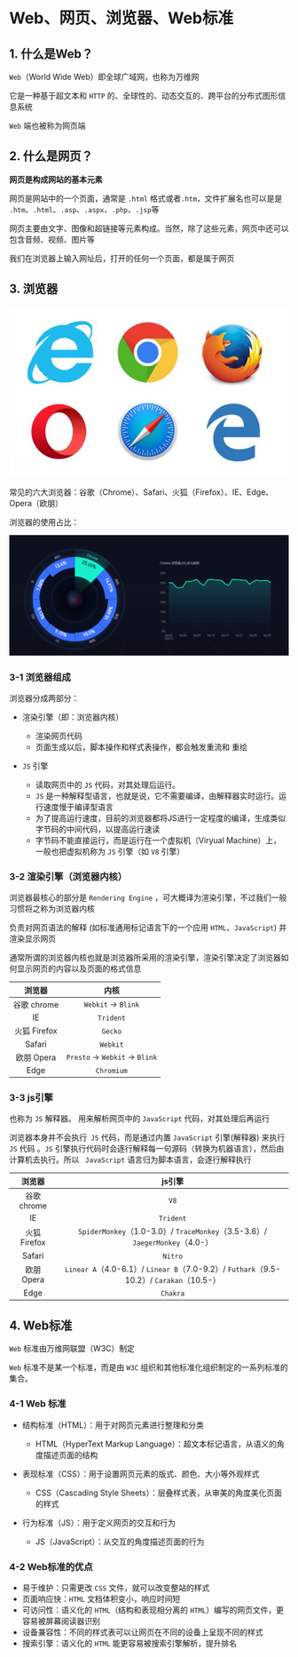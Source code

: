 # Web、网页、浏览器、Web标准



## 1. 什么是Web？

`Web`（World Wide Web）即全球广域网，也称为万维网

它是一种基于超文本和 `HTTP` 的、全球性的、动态交互的、跨平台的分布式图形信息系统

`Web` 端也被称为网页端



## 2. 什么是网页？

**网页是构成网站的基本元素**

网页是网站中的一个页面，通常是 `.html` 格式或者`.htm`，文件扩展名也可以是是 `.htm`、`.html`、`.asp`、`.aspx`、`.php`、`.jsp`等

网页主要由文字、图像和超链接等元素构成。当然，除了这些元素，网页中还可以包含音频、视频、图片等

我们在浏览器上输入网址后，打开的任何一个页面，都是属于网页



## 3. 浏览器

![](https://raw.githubusercontent.com/xiaofeilalala/DocsPics/main/imgs/20210521203742.png)

常见的六大浏览器：谷歌（Chrome）、Safari、火狐（Firefox）、IE、Edge、Opera（欧朋）

浏览器的使用占比：

![](https://raw.githubusercontent.com/xiaofeilalala/DocsPics/main/imgs/20210521214053.png)



### 3-1 浏览器组成

浏览器分成两部分：

- 渲染引擎（即：浏览器内核）
  - 渲染网页代码
  - 页面生成以后，脚本操作和样式表操作，都会触发重流和 重绘

- `JS` 引擎
  - 读取网页中的 `JS` 代码，对其处理后运行。
  - `JS` 是一种解释型语言，也就是说，它不需要编译，由解释器实时运行。运行速度慢于编译型语言
  - 为了提高运行速度，目前的浏览器都将JS进行一定程度的编译，生成类似字节码的中间代码，以提高运行速读
  - 字节码不能直接运行，而是运行在一个虚拟机（Viryual Machine）上，一般也把虚拟机称为 `JS` 引擎（如 `V8` 引擎）



### 3-2 渲染引擎（浏览器内核）

浏览器最核心的部分是 `Rendering Engine` ，可大概译为渲染引擎，不过我们一般习惯将之称为浏览器内核

负责对网页语法的解释 (如标准通用标记语言下的一个应用 `HTML`、`JavaScript`) 并渲染显示网页

通常所谓的浏览器内核也就是浏览器所采用的渲染引擎，渲染引擎决定了浏览器如何显示网页的内容以及页面的格式信息

| 浏览器 | 内核 |
| :---: | :---: |
| 谷歌 chrome | `Webkit` -> `Blink` |
| IE | `Trident` |
| 火狐 Firefox | `Gecko` |
| Safari | `Webkit` |
| 欧朋 Opera | `Presto` -> `Webkit` -> `Blink` |
| Edge | `Chromium` |



### 3-3 js引擎

也称为 `JS` 解释器。 用来解析网页中的 `JavaScript` 代码，对其处理后再运行

浏览器本身并不会执行` JS` 代码，而是通过内置 `JavaScript` 引擎(解释器) 来执行 `JS` 代码 。`JS` 引擎执行代码时会逐行解释每一句源码（转换为机器语言），然后由计算机去执行。所以 ` JavaScript` 语言归为脚本语言，会逐行解释执行

|    浏览器    |                            js引擎                            |
| :----------: | :----------------------------------------------------------: |
| 谷歌 chrome  |                             `V8`                             |
|      IE      |                          `Trident`                           |
| 火狐 Firefox | `SpiderMonkey`（1.0-3.0）/ `TraceMonkey`（3.5-3.6）/ `JaegerMonkey`（4.0-） |
|    Safari    |                           `Nitro`                            |
|  欧朋 Opera  | `Linear A`（4.0-6.1）/ `Linear B`（7.0-9.2）/ `Futhark`（9.5-10.2）/ `Carakan`（10.5-） |
|     Edge     |                           `Chakra`                           |



## 4. Web标准

`Web` 标准由万维网联盟（W3C）制定

`Web` 标准不是某一个标准，而是由 `W3C` 组织和其他标准化组织制定的一系列标准的集合。



### 4-1 Web 标准

- 结构标准（HTML）：用于对网页元素进行整理和分类

  * HTML（HyperText Markup Language）：超文本标记语言，从语义的角度描述页面的结构
- 表现标准（CSS）：用于设置网页元素的版式、颜色、大小等外观样式

  * CSS（Cascading Style Sheets）：层叠样式表，从审美的角度美化页面的样式
- 行为标准（JS）：用于定义网页的交互和行为

  * JS（JavaScript）：从交互的角度描述页面的行为



### 4-2 Web标准的优点

- 易于维护：只需更改 `CSS` 文件，就可以改变整站的样式
- 页面响应快：`HTML` 文档体积变小，响应时间短
- 可访问性：语义化的 `HTML`（结构和表现相分离的 `HTML`）编写的网页文件，更容易被屏幕阅读器识别
- 设备兼容性：不同的样式表可以让网页在不同的设备上呈现不同的样式
- 搜索引擎：语义化的 `HTML` 能更容易被搜索引擎解析，提升排名
